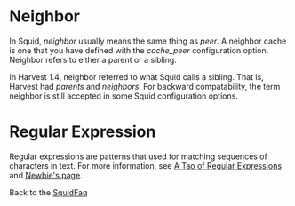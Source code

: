 # Neighbor

In Squid, *neighbor* usually means the same thing as *peer*. A neighbor
cache is one that you have defined with the *cache_peer* configuration
option. Neighbor refers to either a parent or a sibling.

In Harvest 1.4, neighbor referred to what Squid calls a sibling. That
is, Harvest had *parents* and *neighbors*. For backward compatability,
the term neighbor is still accepted in some Squid configuration options.

# Regular Expression

Regular expressions are patterns that used for matching sequences of
characters in text. For more information, see [A Tao of Regular
Expressions](http://jmason.org/software/sitescooper/tao_regexps.html)
and [Newbie's page](http://www.newbie.org/gazette/xxaxx/xprmnt02.html).

Back to the
[SquidFaq](/SquidFaq)
